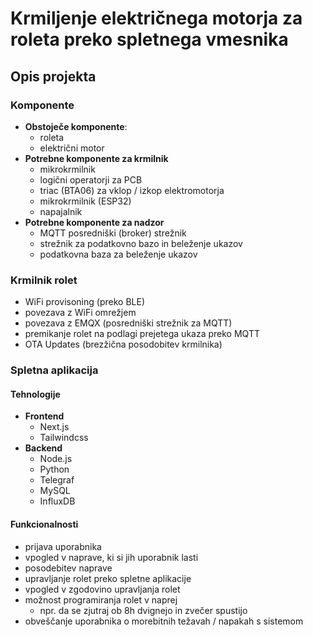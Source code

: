 # Krmiljenje električnega motorja za roleta preko spletnega vmesnika
## Opis projekta
### Komponente
- **Obstoječe komponente**:
    - roleta
    - električni motor
- **Potrebne komponente za krmilnik**
    - mikrokrmilnik
    - logični operatorji za PCB
    - triac (BTA06) za vklop / izkop elektromotorja
    - mikrokrmilnik (ESP32)
    - napajalnik
- **Potrebne komponente za nadzor**
    - MQTT posredniški (broker) strežnik
    - strežnik za podatkovno bazo in beleženje ukazov 
    - podatkovna baza za beleženje ukazov

### Krmilnik rolet
- WiFi provisoning (preko BLE)
- povezava z WiFi omrežjem
- povezava z EMQX (posredniški strežnik za MQTT)
- premikanje rolet na podlagi prejetega ukaza preko MQTT
- OTA Updates (brezžična posodobitev krmilnika)

### Spletna aplikacija
#### Tehnologije
- **Frontend**
    - Next.js
    - Tailwindcss
- **Backend**
    - Node.js
    - Python
    - Telegraf
    - MySQL
    - InfluxDB
#### Funkcionalnosti
- prijava uporabnika
- vpogled v naprave, ki si jih uporabnik lasti
- posodebitev naprave
- upravljanje rolet preko spletne aplikacije
- vpogled v zgodovino upravljanja rolet
- možnost programiranja rolet v naprej
    - npr. da se zjutraj ob 8h dvignejo in zvečer spustijo
- obveščanje uporabnika o morebitnih težavah / napakah s sistemom




